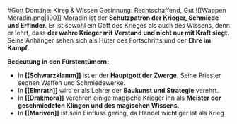 #Gott
Domäne: Kireg & Wissen
Gesinnung: Rechtschaffend, Gut
![[Wappen Moradin.png|100]]
Moradin ist der **Schutzpatron der Krieger, Schmiede und Erfinder**. Er ist sowohl ein Gott des Krieges als auch des Wissens, denn er lehrt, dass **der wahre Krieger mit Verstand und nicht nur mit Kraft siegt**. Seine Anhänger sehen sich als Hüter des Fortschritts und der **Ehre im Kampf**.

**Bedeutung in den Fürstentümern:**

- In **[[Schwarzklamm]]** ist er der **Hauptgott der Zwerge**. Seine Priester segnen Waffen und Schmiedewerke.
- In **[[Elmrath]]** wird er als Lehrer der **Baukunst und Strategie** verehrt.
- In **[[Drakmora]]** verehren einige magische Krieger ihn als **Meister der geschmiedeten Klingen und des magischen Wissens**.
- In **[[Mariven]]** ist sein Einfluss gering, da Handel wichtiger ist als Krieg.
